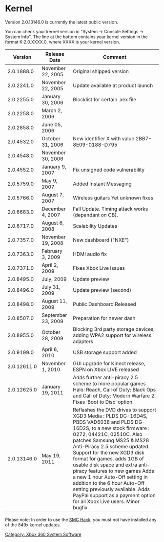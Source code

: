 # Kernel
Version 2.0.13146.0 is currently the latest public version.

You can check your kernel version in "System -\> Console Settings -\>
System Info". The line at the bottom contains your kernel version in the
format K:2.0.XXXX.0, where XXXX is your kernel version.

| **Version** | **Release Date**   | **Comment**                                                                   |
| ----------- | ------------------ | ----------------------------------------------------------------------------- |
| 2.0.1888.0  | November 22, 2005  | Original shipped version                                                      |
| 2.0.2241.0  | November 22, 2005  | Update available at product launch                                            |
| 2.0.2255.0  | January 30, 2006   | Blocklist for certain .xex file                                               |
| 2.0.2258.0  | March 2, 2006      |                                                                               |
| 2.0.2858.0  | June 05, 2006      |                                                                               |
| 2.0.4532.0  | October 31, 2006   | New identifier X with value 2BB7-8E09-0188-D795                               |
| 2.0.4548.0  | November 30, 2006  |                                                                               |
| 2.0.4552.0  | January 9, 2007    | Fix unsigned code vulnerability                                               |
| 2.0.5759.0  | May 9, 2007        | Added Instant Messaging                                                       |
| 2.0.5766.0  | August 7, 2007     | Wireless guitars Yet unknown fixes                                            |
| 2.0.6683.0  | December 4, 2007   | Fall Update. Timing attack works (dependant on CB).                           |
| 2.0.6717.0  | August 6, 2008     | Scalability Updates                                                           |
| 2.0.7357.0  | November 19, 2008  | New dashboard ("NXE")                                                         |
| 2.0.7363.0  | February 3, 2009   | HDMI audio fix                                                                |
| 2.0.7371.0  | April 2, 2009      | Fixes Xbox Live issues                                                        |
| 2.0.8495.0  | July, 2009         | Update preview                                                                |
| 2.0.8496.0  | July 31, 2009      | Update preview (second)                                                       |
| 2.0.8498.0  | August 11, 2009    | Public Dashboard Released                                                     |
| 2.0.8507.0  | September 23, 2009 | Preparation for newer dash                                                    |
| 2.0.8955.0  | October 28, 2009   | Blocking 3rd party storage devices, adding WPA2 support for wireless adapters |
| 2.0.9199.0  | April 6, 2010      | USB storage support added                                                     |
| 2.0.12611.0 | November 1, 2010   | GUI upgrade for Kinect release, ESPN on Xbox LIVE released                    |
| 2.0.12625.0 | January 19, 2011   | Adds further anti-piracy 2.5 scheme to more popular games Halo: Reach, Call of Duty: Black Ops and Call of Duty: Modern Warfare 2. Fixes ‘Boot to Disc’ option. |
| 2.0.13146.0 | May 19, 2011       | Reflashes the DVD drives to support XGD3 Media : PLDS DG-16D4S, PBDS VAD6038 and PLDS DG-16D2S, to a new stock firmware : 0272, 04421C, 02510C. Also patches Samsung MS25 & MS28 Anti-Piracy 2.5 scheme updated. Support for the new XGD3 disk format for games, adds 1GB of usable disk space and extra anti-piracy features to new games Adds a new 1 hour Auto-Off setting in addition to the 6 hour Auto-Off setting previously available. Adds PayPal support as a payment option for all Xbox Live users. Minor bugfix. |


Please note: In order to use the [SMC Hack](../SMC_Hack), you must not have installed any
of the 849x kernel updates.

[Category: Xbox 360 System Software](../Category_Xbox360_System_Software)
